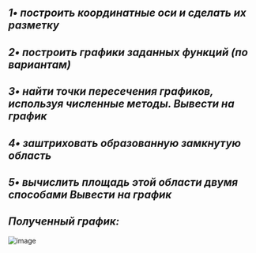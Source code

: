## _1•	построить координатные оси и сделать их разметку_
## _2•	построить графики заданных функций (по вариантам)_
## _3•	найти точки пересечения графиков, используя численные методы. Вывести на график_
## _4•	заштриховать образованную замкнутую область_
## _5•	вычислить площадь этой области двумя способами Вывести на график_
## _Полученный график:_
![image](https://user-images.githubusercontent.com/115383388/230894073-0033a9c1-e262-4173-9b4a-28403fa5b4c2.png)
